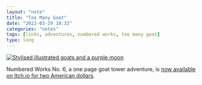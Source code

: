 ```yaml
---
layout: "note"
title: "Too Many Goat"
date: "2022-03-29 10:32"
categories: "notes"
tags: [links, adventures, numbered works, too many goat]
type: long
---
```

[![Stylised illustrated goats and a purple moon](https://numbered-works/assets/img/too-many-goat.jpg)](https://numbered-works.itch.io/too-many-goat)

Numbered Works No. 6, a one page goat tower adventure, is [now available on Itch.io for two American dollars](https://numbered-works.itch.io/too-many-goat).

